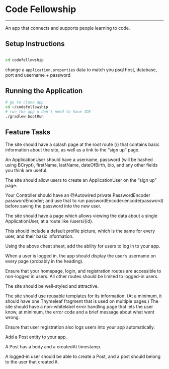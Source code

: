 # Code Fellowship
***
An app that connects and supports people learning to code.
## Setup Instructions
```bash

cd codefellowship
```
change a `application.properties` data to match you psql host, database, port and username + password
## Running the Application
```bash
# go to clone app
cd ~/codefellowship
# run the app u don't need to have IDE
./gradlew bootRun
```
## Feature Tasks
The site should have a splash page at the root route (/) that contains basic information about the site, as well as a link to the “sign up” page.


An ApplicationUser should have a username, password (will be hashed using BCrypt), firstName, lastName, dateOfBirth, bio, and any other fields you think are useful.


The site should allow users to create an ApplicationUser on the “sign up” page.


Your Controller should have an @Autowired private PasswordEncoder passwordEncoder; and use that to run passwordEncoder.encode(password) before saving the password into the new user.


The site should have a page which allows viewing the data about a single ApplicationUser, at a route like /users/{id}.


This should include a default profile picture, which is the same for every user, and their basic information.


Using the above cheat sheet, add the ability for users to log in to your app.


When a user is logged in, the app should display the user’s username on every page (probably in the heading).


Ensure that your homepage, login, and registration routes are accessible to non-logged in users. All other routes should be limited to logged-in users.


The site should be well-styled and attractive.


The site should use reusable templates for its information.
(At a minimum, it should have one Thymeleaf fragment that is used on multiple pages.)
The site should have a non-whitelabel error handling page that lets the user know, at minimum, the error code and a brief message about what went wrong.


Ensure that user registration also logs users into your app automatically.


Add a Post entity to your app.


A Post has a body and a createdAt timestamp.


A logged-in user should be able to create a Post, and a post should belong to the user that created it.


